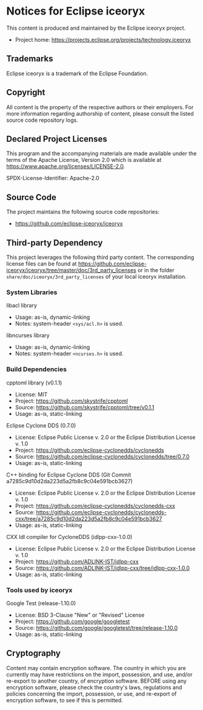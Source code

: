 # Notices for Eclipse iceoryx

This content is produced and maintained by the Eclipse iceoryx project.

* Project home: https://projects.eclipse.org/projects/technology.iceoryx

## Trademarks

 Eclipse iceoryx is a trademark of the Eclipse Foundation.

## Copyright

All content is the property of the respective authors or their employers. For
more information regarding authorship of content, please consult the listed
source code repository logs.

## Declared Project Licenses

This program and the accompanying materials are made available under the terms
of the Apache License, Version 2.0 which is available at
https://www.apache.org/licenses/LICENSE-2.0.

SPDX-License-Identifier: Apache-2.0

## Source Code

The project maintains the following source code repositories:

* https://github.com/eclipse-iceoryx/iceoryx

## Third-party Dependency

This project leverages the following third party content.
The corresponding license files can be found at https://github.com/eclipse-iceoryx/iceoryx/tree/master/doc/3rd_party_licenses or in the folder `share/doc/iceoryx/3rd_party_licenses` of your local iceoryx installation.

### System Libraries
libacl library
 * Usage: as-is, dynamic-linking
 * Notes: system-header `<sys/acl.h>` is used.

libncurses library
 * Usage: as-is, dynamic-linking
 * Notes: system-header `<ncurses.h>` is used.

### Build Dependencies
cpptoml library (v0.1.1)
 * License: MIT
 * Project: https://github.com/skystrife/cpptoml
 * Source: https://github.com/skystrife/cpptoml/tree/v0.1.1
 * Usage: as-is, static-linking

Eclipse Cyclone DDS (0.7.0)
 * License: Eclipse Public License v. 2.0 or the Eclipse Distribution License v. 1.0
 * Project: https://github.com/eclipse-cyclonedds/cyclonedds
 * Source: https://github.com/eclipse-cyclonedds/cyclonedds/tree/0.7.0
 * Usage: as-is, static-linking

C++ binding for Eclipse Cyclone DDS (Git Commit a7285c9d10d2da223d5a2fb8c9c04e591bcb3627)
 * License: Eclipse Public License v. 2.0 or the Eclipse Distribution License v. 1.0
 * Project: https://github.com/eclipse-cyclonedds/cyclonedds-cxx
 * Source: https://github.com/eclipse-cyclonedds/cyclonedds-cxx/tree/a7285c9d10d2da223d5a2fb8c9c04e591bcb3627
 * Usage: as-is, static-linking

CXX Idl compiler for CycloneDDS (idlpp-cxx-1.0.0)
 * License: Eclipse Public License v. 2.0 or the Eclipse Distribution License v. 1.0
 * Project: https://github.com/ADLINK-IST/idlpp-cxx
 * Source: https://github.com/ADLINK-IST/idlpp-cxx/tree/idlpp-cxx-1.0.0
 * Usage: as-is, static-linking

### Tools used by iceoryx

Google Test (release-1.10.0)
 * License: BSD 3-Clause "New" or "Revised" License
 * Project: https://github.com/google/googletest
 * Source: https://github.com/google/googletest/tree/release-1.10.0
 * Usage: as-is, static-linking
## Cryptography

Content may contain encryption software. The country in which you are currently
may have restrictions on the import, possession, and use, and/or re-export to
another country, of encryption software. BEFORE using any encryption software,
please check the country's laws, regulations and policies concerning the import,
possession, or use, and re-export of encryption software, to see if this is
permitted.
